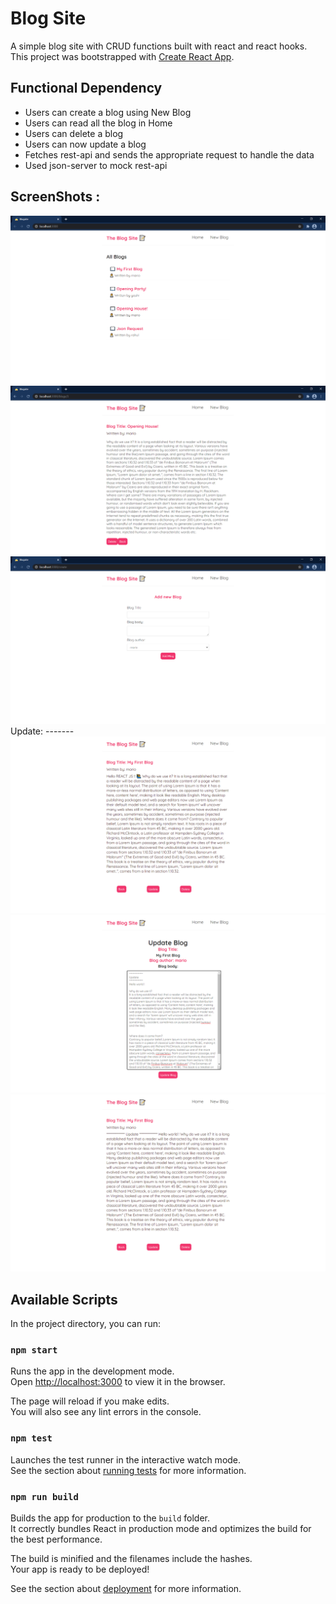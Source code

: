 # Blog Site
A simple blog site with CRUD functions built with react and react hooks.
This project was bootstrapped with [Create React App](https://github.com/facebook/create-react-app).

## Functional Dependency
- Users can create a blog using New Blog
- Users can read all the blog in Home
- Users can delete a blog
- Users can now update a blog
- Fetches rest-api and sends the appropriate request to handle the data
- Used json-server to mock rest-api



 
ScreenShots :
-------------
<div align="center">
    <img src="screenshots/1.png"</img>
    <img src="screenshots/2.png"</img>
    <img src="screenshots/3.png"</img>
 </div>
 Update:
 -------
 <div align="center">
    <img src="screenshots/4.png"</img>
    <img src="screenshots/5.png"</img>
    <img src="screenshots/6.png"</img>
 </div>
 
 
 


## Available Scripts

In the project directory, you can run:

### `npm start`

Runs the app in the development mode.\
Open [http://localhost:3000](http://localhost:3000) to view it in the browser.

The page will reload if you make edits.\
You will also see any lint errors in the console.

### `npm test`

Launches the test runner in the interactive watch mode.\
See the section about [running tests](https://facebook.github.io/create-react-app/docs/running-tests) for more information.

### `npm run build`

Builds the app for production to the `build` folder.\
It correctly bundles React in production mode and optimizes the build for the best performance.

The build is minified and the filenames include the hashes.\
Your app is ready to be deployed!

See the section about [deployment](https://facebook.github.io/create-react-app/docs/deployment) for more information.

